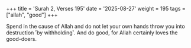 +++
title = 'Surah 2, Verses 195'
date = '2025-08-27'
weight = 195
tags = ["allah", "good"]
+++

Spend in the cause of Allah and do not let your own hands throw you into destruction ˹by withholding˺. And do good, for Allah certainly loves the good-doers.